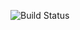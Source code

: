 ![Build Status](https://github.com/water-dropwort/vite-practice/actions/workflows/github-actions-vitest.yaml/badge.svg)

